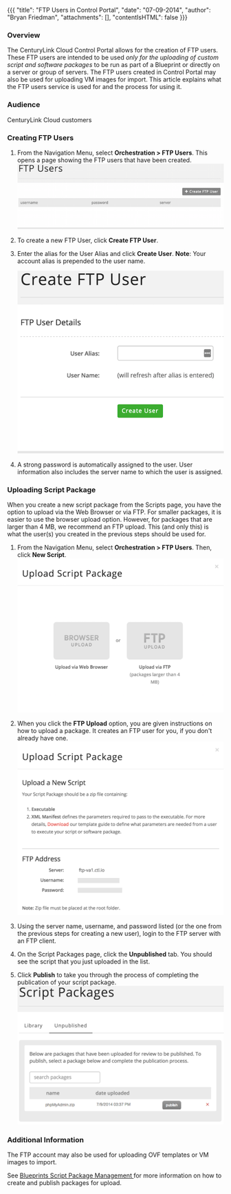 {{{
  "title": "FTP Users in Control Portal",
  "date": "07-09-2014",
  "author": "Bryan Friedman",
  "attachments": [],
  "contentIsHTML": false
}}}

### Overview
The CenturyLink Cloud Control Portal allows for the creation of FTP users. These FTP users are intended to be used *only for the uploading of custom script and software packages* to be run as part of a Blueprint or directly on a server or group of servers. The FTP users created in Control Portal may also be used for uploading VM images for import. This article explains what the FTP users service is used for and the process for using it.

### Audience
CenturyLink Cloud customers

### Creating FTP Users
1. From the Navigation Menu, select **Orchestration > FTP Users**. This opens a page showing the FTP users that have been created.
   ![FTP Users](../images/clc-ftp-users-page.png)

2. To create a new FTP User, click **Create FTP User**.

3. Enter the alias for the User Alias and click **Create User**. **Note**: Your account alias is prepended to the user name.

   ![Create FTP User](../images/clc-ftp-create-user.png)

4. A strong password is automatically assigned to the user. User information also includes the server name to which the user is assigned.

### Uploading Script Package
When you create a new script package from the Scripts page, you have the option to upload via the Web Browser or via FTP. For smaller packages, it is easier to use the browser upload option. However, for packages that are larger than 4 MB, we recommend an FTP upload. This (and only this) is what the user(s) you created in the previous steps should be used for.

1. From the Navigation Menu, select **Orchestration > FTP Users**. Then, click **New Script**.
   ![Upload New Script](../images/clc-ftp-new-script.png)

2. When you click the **FTP Upload** option, you are given instructions on how to upload a package. It creates an FTP user for you, if you don't already have one.
   ![Upload Script Package](../images/clc-ftp-upload-option.png)

3. Using the server name, username, and password listed (or the one from the previous steps for creating a new user), login to the FTP server with an FTP client.

4. On the Script Packages page, click the **Unpublished** tab. You should see the script that you just uploaded in the list.

5. Click **Publish** to take you through the process of completing the publication of your script package.
![Script Package](../images/clc-ftp-publish-script.png)

### Additional Information
The FTP account may also be used for uploading OVF templates or VM images to import.

See [Blueprints Script Package Management ](https://www.ctl.io/knowledge-base/blueprints/blueprints-script-and-software-package-management/) for more information on how to create and publish packages for upload.
